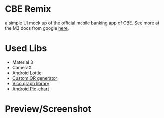 # CBE Remix
a simple UI mock up of the official mobile banking app of CBE. See
more at the M3 docs from google [here](https://m3.material.io/).

# Used Libs
- Material 3
- CameraX 
- Android Lottie
- [Custom QR generator](https://github.com/alexzhirkevich/custom-qr-generator)
- [Vico graph library](https://github.com/patrykandpatrick/vico) 
- [Android Pie-chart](https://github.com/mahozad/android-pie-chart)

# Preview/Screenshot

